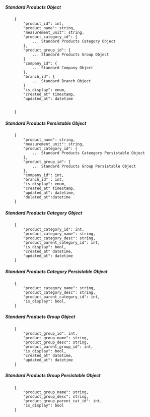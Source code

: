 ##### Standard Products Object

        {
            "product_id": int,
            "product_name": string,
            "measurement_unit": string,
            "product_category_id": {
                ... Standard Products Category Object
            },
            "product_group_id": {
                ... Standard Products Group Object
            }
            "company_id": {
                ... Standard Company Object
            },
            "branch_id": {
                ... Standard Branch Object
            }
			"is_display": enum,
			"created_at" timestamp,
			"updated_at": datetime
            

        }

##### Standard Products Persistable Object

        {
            "product_name": string,
            "measurement_unit": string,
            "product_category_id": {
                ... Standard Products Cateogory Persistable Object
            },
            "product_group_id": {
                ... Standard Products Group Persistable Object
            },
            "company_id": int,
            "branch_id" : int,
			"is_display": enum,
			"created_at" timestamp,
			"updated_at": datetime,
			"deleted_at":datetime
        }

##### Standard Products Category Object

        {
            "product_category_id": int,
            "product_category_name": string,
            "product_category_desc": string,
            "product_parent_category_id": int,
			"is_display": bool,
			"created_at" datetime,
			"updated_at": datetime
        }

##### Standard Products Category Persistable Object

        {
            "product_category_name": string,
            "product_category_desc": string,
            "product_parent_category_id": int,
			"is_display": bool,
        }

##### Standard Products Group Object

        {
			"product_group_id": int,
            "product_group_name": string,
            "product_group_desc": string,
            "product_parent_group_id": int,
			"is_display": bool,
			"created_at" datetime,
			"updated_at": datetime
        }

##### Standard Products Group Persistable Object

        {
            "product_group_name": string,
            "product_group_desc": string,
            "product_group_parent_cat_id": int,
			"is_display": bool
        }
